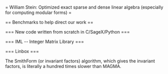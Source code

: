 =  William Stein: Optimized exact sparse and dense linear algebra (especially for computing modular forms) =

== Benchmarks to help direct our work ==

=== New code written from scratch in C/SageX/Python ===

=== IML -- Integer Matrix Library ===

=== Linbox ===

The SmithForm (or invariant factors) algorithm, which gives the invariant factors, is literally a hundred times slower than MAGMA. 
